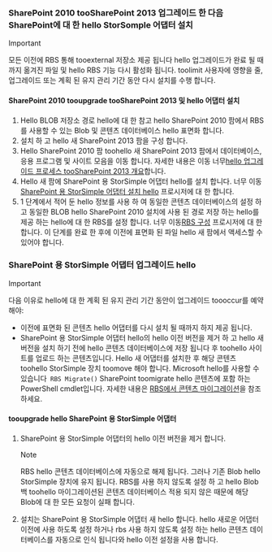 <!--author=SharS last changed: 9/17/15-->

### <a name="upgrade-sharepoint-2010-toosharepoint-2013-and-then-install-hello-storsomple-adapter-for-sharepoint"></a>SharePoint 2010 tooSharePoint 2013 업그레이드 한 다음 SharePoint에 대 한 hello StorSomple 어댑터 설치
> [!IMPORTANT]
> 모든 이전에 RBS 통해 tooexternal 저장소 제공 됩니다 hello 업그레이드가 완료 될 때까지 옮겨진 파일 및 hello RBS 기능 다시 활성화 됩니다. toolimit 사용자에 영향을 줄, 업그레이드 또는 계획 된 유지 관리 기간 동안 다시 설치를 수행 합니다.
> 
> 

#### <a name="tooupgrade-sharepoint-2010-toosharepoint-2013-and-then-install-hello-adapter"></a>SharePoint 2010 tooupgrade tooSharePoint 2013 및 hello 어댑터 설치
1. Hello BLOB 저장소 경로 hello에 대 한 참고 hello SharePoint 2010 팜에서 RBS를 사용할 수 있는 Blob 및 콘텐츠 데이터베이스 hello 표면화 합니다. 
2. 설치 하 고 hello 새 SharePoint 2013 팜을 구성 합니다. 
3. Hello SharePoint 2010 팜 toohello 새 SharePoint 2013 팜에서 데이터베이스, 응용 프로그램 및 사이트 모음을 이동 합니다. 자세한 내용은 이동 너무[hello 업그레이드 프로세스 tooSharePoint 2013 개요](https://technet.microsoft.com/library/cc262483.aspx)합니다.
4. Hello 새 팜에 SharePoint 용 StorSimple 어댑터 hello를 설치 합니다. 너무 이동[SharePoint 용 StorSimple 어댑터 설치 hello](#install-the-storsimple-adapter-for-sharepoint) 프로시저에 대 한 합니다.
5. 1 단계에서 적어 둔 hello 정보를 사용 하 여 동일한 콘텐츠 데이터베이스의 설정 하 고 동일한 BLOB hello SharePoint 2010 설치에 사용 된 경로 저장 하는 hello를 제공 하는 hello에 대 한 RBS를 설정 합니다. 너무 이동[RBS 구성](#configure-rbs) 프로시저에 대 한 합니다. 이 단계를 완료 한 후에 이전에 표면화 된 파일 hello 새 팜에서 액세스할 수 있어야 합니다. 

### <a name="upgrade-hello-storsimple-adapter-for-sharepoint"></a>SharePoint 용 StorSimple 어댑터 업그레이드 hello
> [!IMPORTANT]
> 다음 이유로 hello에 대 한 계획 된 유지 관리 기간 동안이 업그레이드 toooccur를 예약 해야:
> 
> * 이전에 표면화 된 콘텐츠 hello 어댑터를 다시 설치 될 때까지 하지 제공 됩니다.
> * SharePoint 용 StorSimple 어댑터 hello의 hello 이전 버전을 제거 하 고 hello 새 버전을 설치 하기 전에 hello 콘텐츠 데이터베이스에 저장 됩니다 후 toohello 사이트를 업로드 하는 콘텐츠입니다. Hello 새 어댑터를 설치한 후 해당 콘텐츠 toohello StorSimple 장치 toomove 해야 합니다. Microsoft hello를 사용할 수 있습니다` RBS Migrate()` SharePoint toomigrate hello 콘텐츠에 포함 하는 PowerShell cmdlet입니다. 자세한 내용은 [RBS에서 콘텐츠 마이그레이션](https://technet.microsoft.com/library/ff628255.aspx)을 참조하세요. 
> 
> 

#### <a name="tooupgrade-hello-storsimple-adapter-for-sharepoint"></a>tooupgrade hello SharePoint 용 StorSimple 어댑터
1. SharePoint 용 StorSimple 어댑터의 hello 이전 버전을 제거 합니다.
   
   > [!NOTE]
   > RBS hello 콘텐츠 데이터베이스에 자동으로 해제 됩니다. 그러나 기존 Blob hello StorSimple 장치에 유지 됩니다. RBS를 사용 하지 않도록 설정 하 고 hello Blob 백 toohello 마이그레이션된 콘텐츠 데이터베이스 적용 되지 않은 때문에 해당 Blob에 대 한 모든 요청이 실패 합니다. 
   > 
   > 
2. 설치는 SharePoint 용 StorSimple 어댑터 새 hello 합니다. hello 새로운 어댑터 이전에 사용 하도록 설정 하거나 rbs 사용 하지 않도록 설정 하는 hello 콘텐츠 데이터베이스를 자동으로 인식 됩니다와 hello 이전 설정을 사용 합니다.

